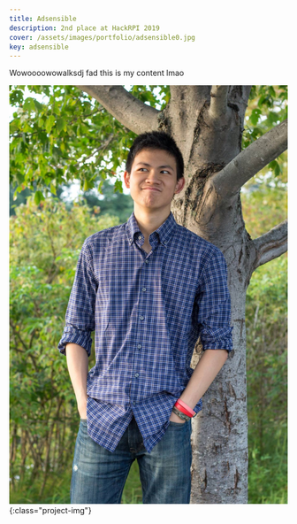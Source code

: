```yaml
---
title: Adsensible
description: 2nd place at HackRPI 2019
cover: /assets/images/portfolio/adsensible0.jpg
key: adsensible
---
```


Wowoooowowalksdj fad this is my content lmao

![hello](/assets/images/me.jpg){:class="project-img"}